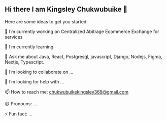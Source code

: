 ## Hi there I am Kingsley Chukwubuike 👋




Here are some ideas to get you started:

 🔭 I’m currently working on  Centralized Abitrage Ecommerce 
Exchange for services 

 🌱 I’m currently learning 
 
 💬 Ask me about Java, React, Postgresql, javascript, Django, Nodejs, Figma, Nextjs, Typescript.
 
 👯 I’m looking to collaborate on ...
 
 🤔 I’m looking for help with ...
 
 📫 How to reach me: chukwubuikekingsley369@gmail.com
 
 😄 Pronouns: ...
 
 ⚡ Fun fact: ...

